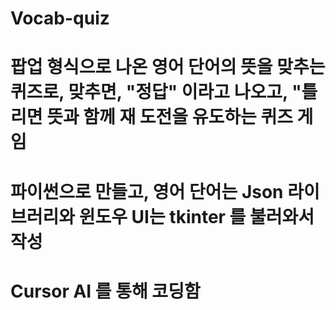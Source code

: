 # Vocab-quiz
# 팝업 형식으로 나온 영어 단어의 뜻을 맞추는 퀴즈로, 맞추면, "정답" 이라고 나오고, "틀리면 뜻과 함께 재 도전을 유도하는 퀴즈 게임
# 파이썬으로 만들고, 영어 단어는 Json 라이브러리와 윈도우 UI는 tkinter 를 불러와서 작성
# Cursor AI 를 통해 코딩함
